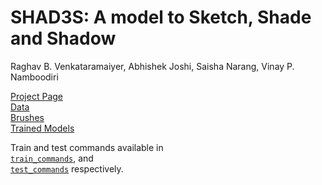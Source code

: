 # SHAD3S: A model to Sketch, Shade and Shadow #
Raghav B. Venkataramaiyer, Abhishek Joshi, Saisha Narang, Vinay P. Namboodiri

[Project Page](https://bvraghav.com/shad3s/)  
[Data](https://bvraghav.com/shad3s/data.tar.xz)  
[Brushes](https://bvraghav.com/shad3s/brushes_v2.tar.gz)  
[Trained Models](https://bvraghav.com/shad3s/shad3s_checkpoints.tar.xz)

Train and test commands available in  
[`train_commands`](./train_commands), and  
[`test_commands`](./test_commands) respectively.
